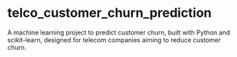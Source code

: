 # telco_customer_churn_prediction
A machine learning project to predict customer churn, built with Python and scikit-learn, designed for telecom companies aiming to reduce customer churn.
